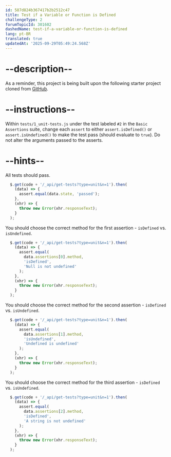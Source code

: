 ```yaml
---
id: 587d824b367417b2b2512c47
title: Test if a Variable or Function is Defined
challengeType: 2
forumTopicId: 301602
dashedName: test-if-a-variable-or-function-is-defined
lang: pt-BR
translated: true
updatedAt: '2025-09-29T05:49:24.568Z'
---
```


# --description--

As a reminder, this project is being built upon the following starter project cloned from <a href="https://github.com/freeCodeCamp/boilerplate-mochachai/" target="_blank" rel="noopener noreferrer nofollow">GitHub</a>.

# --instructions--

Within `tests/1_unit-tests.js` under the test labeled `#2` in the `Basic Assertions` suite, change each `assert` to either `assert.isDefined()` or `assert.isUndefined()` to make the test pass (should evaluate to `true`). Do not alter the arguments passed to the asserts.

# --hints--

All tests should pass.

```js
  $.get(code + '/_api/get-tests?type=unit&n=1').then(
    (data) => {
      assert.equal(data.state, 'passed');
    },
    (xhr) => {
      throw new Error(xhr.responseText);
    }
  );
```

You should choose the correct method for the first assertion - `isDefined` vs. `isUndefined`.

```js
  $.get(code + '/_api/get-tests?type=unit&n=1').then(
    (data) => {
      assert.equal(
        data.assertions[0].method,
        'isDefined',
        'Null is not undefined'
      );
    },
    (xhr) => {
      throw new Error(xhr.responseText);
    }
  );
```

You should choose the correct method for the second assertion - `isDefined` vs. `isUndefined`.

```js
  $.get(code + '/_api/get-tests?type=unit&n=1').then(
    (data) => {
      assert.equal(
        data.assertions[1].method,
        'isUndefined',
        'Undefined is undefined'
      );
    },
    (xhr) => {
      throw new Error(xhr.responseText);
    }
  );
```

You should choose the correct method for the third assertion - `isDefined` vs. `isUndefined`.

```js
  $.get(code + '/_api/get-tests?type=unit&n=1').then(
    (data) => {
      assert.equal(
        data.assertions[2].method,
        'isDefined',
        'A string is not undefined'
      );
    },
    (xhr) => {
      throw new Error(xhr.responseText);
    }
  );
```

